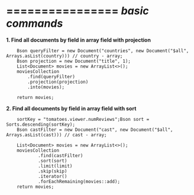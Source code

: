 ================
**_basic commands_**
================

**1. Find all documents by field in array field with projection**

        Bson queryFilter = new Document("countries", new Document("$all", Arrays.asList(country))) // country - array;
        Bson projection = new Document("title", 1);
        List<Document> movies = new ArrayList<>();
        moviesCollection
            .find(queryFilter)
            .projection(projection)
            .into(movies);

        return movies;

**2. Find all documents by field in array field with sort**

        sortKey = "tomatoes.viewer.numReviews";Bson sort = Sorts.descending(sortKey);
        Bson castFilter = new Document("cast", new Document("$all", Arrays.asList(cast))) // cast - array;

        List<Document> movies = new ArrayList<>();
        moviesCollection
                .find(castFilter)
                .sort(sort)
                .limit(limit)
                .skip(skip)
                .iterator()
                .forEachRemaining(movies::add);
        return movies;
